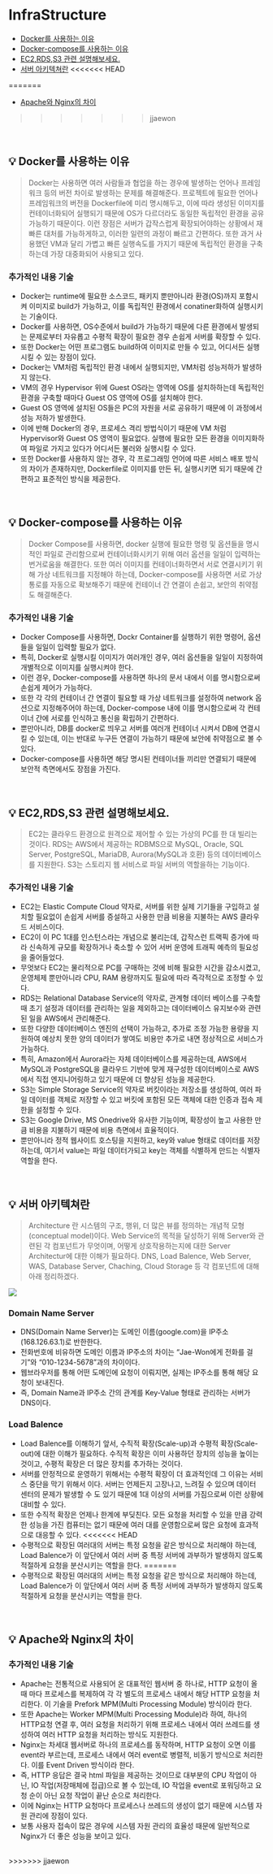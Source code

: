 # InfraStructure

- [Docker를 사용하는 이유](#%EF%B8%8F-docker를-사용하는-이유)
- [Docker-compose를 사용하는 이유](#%EF%B8%8F-docker-compose를-사용하는-이유)
- [EC2,RDS,S3 관련 설명해보세요.](#%EF%B8%8F-ec2,rdS,s3-관련-설명해보세요)
- [서버 아키텍쳐란](#%EF%B8%8F-서버-아키텍쳐란)
<<<<<<< HEAD

=======
- [Apache와 Nginx의 차이](#%EF%B8%8F-apache와-nginx의-차이)
>>>>>>> jjaewon
 
<br>

## 💡️ Docker를 사용하는 이유
> Docker는 사용하면 여러 사람들과 협업을 하는 경우에 발생하는 언어나 프레임워크 등의 버전 차이로 발생하는 문제를 해결해준다. 프로젝트에 필요한 언어나 프레임워크의 버전을 Dockerfile에 미리 명시해두고, 이에 따라 생성된 이미지를 컨테이너화되어 실행되기 때문에 OS가 다르더라도 동일한 독립적인 환경을 공유 가능하기 때문이다. 이런 장점은 서버가 갑작스럽게 확장되어야하는 상황에서 재빠른 대처를 가능하게하고, 이러한 일련의 과정이 빠르고 간편하다. 또한 과거 사용했던 VM과 달리 가볍고 빠른 실행속도를 가지기 때문에 독립적인 환경을 구축하는데 가장 대중화되어 사용되고 있다.


### 추가적인 내용 기술
- Docker는 runtime에 필요한 소스코드, 패키지 뿐만아니라 환경(OS)까지 포함시켜 이미지로 build가 가능하고, 이를 독립적인 환경에서 conatiner화하여 실행시키는 기술이다.
- Docker를 사용하면, OS수준에서 build가 가능하기 때문에 다른 환경에서 발생되는 문제로부터 자유롭고 수평적 확장이 필요한 경우 손쉽게 서버를 확장할 수 있다.
- 또한 Docker는 어떤 프로그램도 build하여 이미지로 만들 수 있고, 어디서든 실행시킬 수 있는 장점이 있다.
- Docker는 VM처럼 독립적인 환경 내에서 실행되지만, VM처럼 성능저하가 발생하지 않는다.
- VM의 경우 Hypervisor 위에 Guest OS라는 영역에 OS를 설치하하는데 독립적인 환경을 구축할 때마다 Guest OS 영역에 OS를 설치해야 한다.
- Guest OS 영역에 설치된 OS들은 PC의 자원을 서로 공유하기 때문에 이 과정에서 성능 저하가 발생한다.
- 이에 반해 Docker의 경우, 프로세스 격리 방법식이기 때문에 VM 처럼 Hypervisor와 Guest OS 영역이 필요없다. 실행에 필요한 모든 환경을 이미지화하여 파일로 가지고 있다가 어디서든 불러와 실행시킬 수 있다.
- 또한 Docker를 사용하지 않는 경우, 각 프로그래밍 언어에 따른 서비스 배포 방식의 차이가 존재하지만, Dockerfile로 이미지를 만든 뒤, 실행시키면 되기 때문에 간편하고 표준적인 방식을 제공한다.


<br>

## 💡️ Docker-compose를 사용하는 이유
> Docker Compose를 사용하면, docker 실행에 필요한 명령 및 옵션들을 명시적인 파일로 관리함으로써 컨테이너화시키기 위해 여러 옵션을 일일이 입력하는 번거로움을 해결한다. 또한 여러 이미지를 컨테이너화하면서 서로 연결시키기 위해 가상 네트워크를 지정해야 하는데, Docker-compose를 사용하면 서로 가상 통로를 자동으로 확보해주기 때문에 컨테이너 간 연결이 손쉽고, 보안의 취약점도 해결해준다.


### 추가적인 내용 기술
- Docker Compose를 사용하면, Dockr Container를 실행하기 위한 명령어, 옵션들을 일일이 입력할 필요가 없다.
- 특히, Docker로 실행시킬 이미지가 여러개인 경우, 여러 옵션들을 일일이 지정하여 개별적으로 이미지를 실행시켜야 한다.
- 이런 경우, Docker-compose를 사용하면 하나의 문서 내에서 이를 명시함으로써 손쉽게 제어가 가능하다.
- 또한 각 각의 컨테이너 간 연결이 필요할 때 가상 네트워크를 설정하여 network 옵션으로 지정해주어야 하는데, Docker-compose 내에 이를 명시함으로써 각 컨테이너 간에 서로를 인식하고 통신을 확립하기 간편하다.
- 뿐만아니라, DB를 docker로 띄우고 서버를 여러개 컨테이너 시켜서 DB에 연결시킬 수 있는데, 이는 반대로 누구든 연결이 가능하기 때문에 보안에 취약점으로 볼 수 있다.
- Docker-compose를 사용하면 해당 명시된 컨테이너들 끼리만 연결되기 때문에 보안적 측면에서도 장점을 가진다.

<br>

## 💡️ EC2,RDS,S3 관련 설명해보세요.
> EC2는 클라우드 환경으로 원격으로 제어할 수 있는 가상의 PC를 한 대 빌리는 것이다. RDS는 AWS에서 제공하는 RDBMS으로 MySQL, Oracle, SQL Server, PostgreSQL, MariaDB, Aurora(MySQL과 호환) 등의 데이터베이스를 지원한다. S3는 스토리지 웹 서비스로 파일 서버의 역할을하는 기능이다. 

### 추가적인 내용 기술
- EC2는 Elastic Compute Cloud 약자로, 서버를 위한 실제 기기들을 구입하고 설치할 필요없이 손쉽게 서버를 증설하고 사용한 만큼 비용을 지불하는 AWS 클라우드 서비스이다.
- EC2이 이 PC 1대를 인스턴스라는 개념으로 불리는데, 갑작스런 트랙픽 증가에 따라 신속하게 규모를 확장하거나 축소할 수 있어 서버 운영에 트래픽 예측의 필요성을 줄어들었다.
- 무엇보다 EC2는 물리적으로 PC를 구매하는 것에 비해 필요한 시간을 감소시켰고, 운영체제 뿐만아니라 CPU, RAM 용량까지도 필요에 따라 즉각적으로 조정할 수 있다.
- RDS는 Relational Database Service의 약자로, 관계형 데이터 베이스를 구축할 때 초기 설정과 데이터를 관리하는 일을 제외하고는 데이터베이스 유지보수와 관련된 일을 AWS에서 관리해준다.
- 또한 다양한 데이터베이스 엔진의 선택이 가능하고, 추가로 조정 가능한 용량을 지원하여 예상치 못한 양의 데이터가 쌓여도 비용만 추가로 내면 정상적으로 서비스가 가능하다.
- 특히, Amazon에서 Aurora라는 자체 데이터베이스를 제공하는데, AWS에서 MySQL과 PostgreSQL을 클라우드 기반에 맞게 재구성한 데이터베이스로 AWS에서 직접 엔지니어링하고 있기 때문에 더 향상된 성능을 제공한다.
- S3는 Simple Storage Service의 약자로 버킷이라는 저장소를 생성하여, 여러 파일 데이터를 객체로 저장할 수 있고 버킷에 포함된 모든 객체에 대한 인증과 접속 제한을 설정할 수 있다.
- S3는 Google Drive, MS Onedrive와 유사한 기능이며, 확장성이 높고 사용한 만큼 비용을 지불하기 때문에 비용 측면에서 효율적이다.
- 뿐만아니라 정적 웹사이트 호스팅을 지원하고, key와 value 형태로 데이터를 저장하는데, 여기서 value는 파일 데이터가되고 key는 객체를 식별하게 만드는 식별자 역할을 한다.

<br>

## 💡️ 서버 아키텍쳐란
>  Architecture 란 시스템의 구조, 행위, 더 많은 뷰를 정의하는 개념적 모형(conceptual model)이다. Web Service의 목적을 달성하기 위해 Server와 관련된 각 컴포넌트가 무엇이며, 어떻게 상호작용하는지에 대한 Server Architectur에 대한 이해가 필요하다. DNS, Load Balence, Web Server, WAS, Database Server, Chaching, Cloud Storage 등 각 컴포넌트에 대해 아래 정리하겠다.

![](https://velog.velcdn.com/images/jewon119/post/c8e29349-2e4d-4131-a773-f22688c47a4c/image.png)


### Domain Name Server
- DNS(Domain Name Server)는 도메인 이름(google.com)을 IP주소(168.126.63.1)로 반한한다.
- 전화번호에 비유하면 도메인 이름과 IP주소의 차이는 “Jae-Won에게 전화를 걸기”와 “010-1234-5678”과의 차이이다.
- 웹브라우저를 통해 어떤 도메인에 요청이 이뤄지면, 실제는 IP주소를 통해 해당 요청이 보내진다.
- 즉, Domain Name과 IP주소 간의 관계를 Key-Value 형태로 관리하는 서버가 DNS이다.

### Load Balence
- Load Balence를 이해하기 앞서, 수직적 확장(Scale-up)과 수평적 확장(Scale-out)에 대한 이해가 필요하다. 수직적 확장은 이미 사용하던 장치의 성능을 높이는 것이고, 수평적 확장은 더 많은 장치를 추가하는 것이다.
- 서버를 안정적으로 운영하기 위해서는 수평적 확장이 더 효과적인데 그 이유는 서비스 중단을 막기 위해서 이다. 서버는 언제든지 고장나고, 느려질 수 있으며 데이터 센터의 문제가 발생할 수 도 있기 때문에 1대 이상의 서버를 가짐으로써 이런 상황에 대비할 수 있다.
- 또한 수직적 확장은 언제나 한계에 부딪친다. 모든 요청을 처리할 수 있을 만큼 강력한 성능을 가진 컴퓨터는 없기 때문에 여러 대를 운영함으로써 많은 요청에 효과적으로 대응할 수 있다.
<<<<<<< HEAD
- 수평적으로 확장된 여러대의 서버는 특정 요청을 같은 방식으로 처리해야 하는데, Load Balence가 이 앞단에서 여러 서버 중 특정 서버에 과부하가 발생하지 않도록 적절하게 요청을 분산시키는 역할을 한다.
=======
- 수평적으로 확장된 여러대의 서버는 특정 요청을 같은 방식으로 처리해야 하는데, Load Balence가 이 앞단에서 여러 서버 중 특정 서버에 과부하가 발생하지 않도록 적절하게 요청을 분산시키는 역할을 한다.

<br>

## 💡️ Apache와 Nginx의 차이

### 추가적인 내용 기술
- Apache는 전통적으로 사용되어 온 대표적인 웹서버 중 하나로, HTTP 요청이 올 때 마다 프로세스를 복제하여 각 각 별도의 프로세스 내에서 해당 HTTP 요청을 처리한다. 이 기술을 Prefork MPM(Multi Processing Module) 방식이라 한다.
- 또한 Apache는 Worker MPM(Multi Processing Module)라 하여, 하나의 HTTP요청 연결 후, 여러 요청을 처리하기 위해 프로세스 내에서 여러 쓰레드를 생성하여 여러 HTTP 요청을 처리하는 방식도 지원한다.
- Nginx는 차세대 웹서버로 하나의 프로세스를 동작하며, HTTP 요청이 오면 이를 event라 부르는데, 프로세스 내에서 여러 event로 병렬적, 비동기 방식으로 처리한다. 이를 Event Driven 방식이라 한다.
- 즉, HTTP 응답은 결국 html 파일을 제공하는 것이므로 대부분의 CPU 작업이 아닌, IO 작업(저장매체에 접급)으로 볼 수 있는데, IO 작업을 event로 포워딩하고 요청 순이 아닌 요청 작업이 끝난 순으로 처리한다.
- 이에 Nginx는 HTTP 요청마다 프로세스나 쓰레드의 생성이 없기 때문에 시스템 자원 관리에 장점이 있다.
- 보통 사용자 접속이 많은 경우에 시스템 자원 관리의 효율성 때문에 일반적으로 Nginx가 더 좋은 성능을 보이고 있다. 



<br>
>>>>>>> jjaewon
